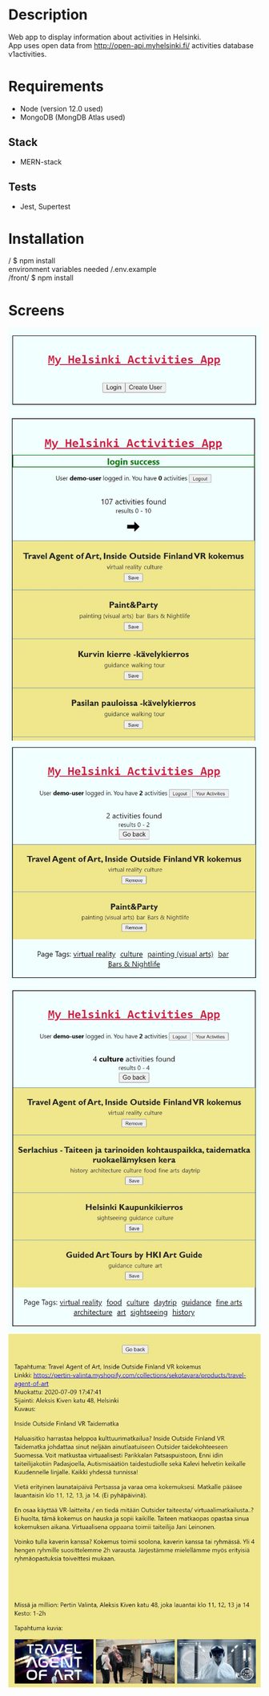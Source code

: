 # Description

Web app to display information about activities in Helsinki.</br>
App uses open data from http://open-api.myhelsinki.fi/ activities database v1activities.</br>

# Requirements

- Node (version 12.0 used)
- MongoDB (MongDB Atlas used)

## Stack

- MERN-stack

## Tests

- Jest, Supertest

# Installation

/ $ npm install</br>
environment variables needed /.env.example</br>
/front/ $ npm install</br>

# Screens

![App screenshot](/demopics/1main.jpg?raw=true "Main")</br>
![App screenshot](/demopics/3results.jpg?raw=true "Results")</br>
![App screenshot](/demopics/5userdata.jpg?raw=true "User items")</br>
![App screenshot](/demopics/6tagsearch.jpg?raw=true "Tag search")</br>
![App screenshot](/demopics/7singledata.jpg?raw=true "Single data view")
